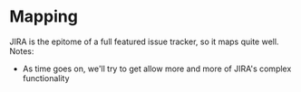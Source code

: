 # Mapping
JIRA is the epitome of a full featured issue tracker, so it maps quite well. Notes:

- As time goes on, we'll try to get allow more and more of JIRA's complex functionality
